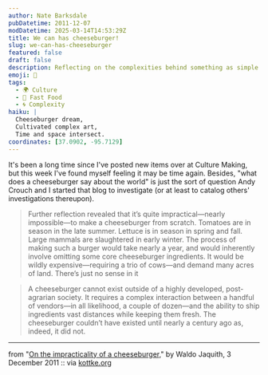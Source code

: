 ```yaml
---
author: Nate Barksdale
pubDatetime: 2011-12-07
modDatetime: 2025-03-14T14:53:29Z
title: We can has cheeseburger!
slug: we-can-has-cheeseburger
featured: false
draft: false
description: Reflecting on the complexities behind something as simple as a cheeseburger, Waldo Jaquith explores the implications of our modern food systems.
emoji: 🍔
tags:
  - 🌍 Culture
  - 🍔 Fast Food
  - 🌀 Complexity
haiku: |
  Cheeseburger dream,  
  Cultivated complex art,  
  Time and space intersect.
coordinates: [37.0902, -95.7129]
---
```


It's been a long time since I've posted new items over at Culture Making, but this week I've found myself feeling it may be time again. Besides, "what does a cheeseburger say about the world" is just the sort of question Andy Crouch and I started that blog to investigate (or at least to catalog others' investigations thereupon).

> Further reflection revealed that it’s quite impractical—nearly impossible—to make a cheeseburger from scratch. Tomatoes are in season in the late summer. Lettuce is in season in spring and fall. Large mammals are slaughtered in early winter. The process of making such a burger would take nearly a year, and would inherently involve omitting some core cheeseburger ingredients. It would be wildly expensive—requiring a trio of cows—and demand many acres of land. There’s just no sense in it

> A cheeseburger cannot exist outside of a highly developed, post-agrarian society. It requires a complex interaction between a handful of vendors—in all likelihood, a couple of dozen—and the ability to ship ingredients vast distances while keeping them fresh. The cheeseburger couldn’t have existed until nearly a century ago as, indeed, it did not.

---

from "[On the impracticality of a cheeseburger,](http://waldo.jaquith.org/blog/2011/12/impractical-cheeseburger/)" by Waldo Jaquith, 3 December 2011 :: via [kottke.org](http://kottke.org/11/12/i-cheeseburger)
